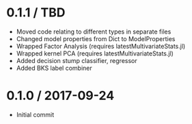 0.1.1 / TBD 
==================
  * Moved code relating to different types in separate files
  * Changed model properties from Dict to ModelProperties
  * Wrapped Factor Analysis (requires latestMultivariateStats.jl)
  * Wrapped kernel PCA (requires latestMultivariateStats.jl)
  * Added decision stump classifier, regressor
  * Added BKS label combiner

0.1.0 / 2017-09-24
==================
  * Initial commit

